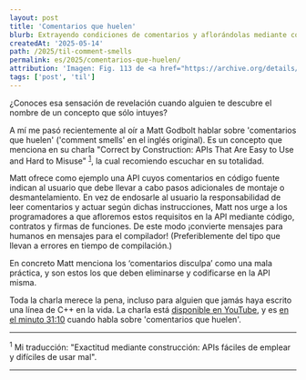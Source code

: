 ```yaml
---
layout: post
title: 'Comentarios que huelen'
blurb: Extrayendo condiciones de comentarios y aflorándolas mediante código.
createdAt: '2025-05-14'
path: /2025/til-comment-smells
permalink: es/2025/comentarios-que-huelen/
attribution: 'Imagen: Fig. 113 de <a href="https://archive.org/details/plainhometalkabo00foot/page/n11/mode/2up" target="_blank"><em>Plain Home Talk</em> (1896)</a> por Edward B. Foote, fuera de copyright.'
tags: ['post', 'til']
---
```


<!-- markdownlint-disable MD033 no-inline-html -->

¿Conoces esa sensación de revelación cuando alguien te descubre el nombre de un concepto
que sólo intuyes?

A mí me pasó recientemente al oír a Matt Godbolt hablar sobre 'comentarios que huelen'
('comment smells' en el inglés original). Es un concepto que menciona en su charla
"Correct by Construction: APIs That Are Easy to Use and Hard to Misuse"
<sup><a href="#footnote-1">1</a></sup>, la cual recomiendo escuchar en su totalidad.

Matt ofrece como ejemplo una API cuyos comentarios en código fuente indican al usuario que
debe llevar a cabo pasos adicionales de montaje o desmantelamiento. En vez de endosarle al
usuario la responsabilidad de leer comentarios y actuar según dichas instrucciones, Matt
nos urge a los programadores a que afloremos estos requisitos en la API mediante código,
contratos y firmas de funciones.
De este modo ¡convierte mensajes para humanos en mensajes para el compilador!
(Preferiblemente del tipo que llevan a errores en tiempo de compilación.)

En concreto Matt menciona los ‘comentarios disculpa’ como una mala práctica, y son estos
los que deben eliminarse y codificarse en la API misma.

<!-- markdownlint-disable MD013 line-length -->

Toda la charla merece la pena, incluso para alguien que jamás haya escrito una línea de
C++ en la vida.
La charla está <a href="https://youtu.be/nLSm3Haxz0I" target="_blank"> disponible en YouTube</a>,
y es  <a href="https://youtu.be/nLSm3Haxz0I?feature=shared&t=1870" target="_blank">en el minuto 31:10</a>
cuando habla sobre 'comentarios que huelen'.

---

<div id="footnote-1" class="pb-2">
    <sup>1</sup> Mi traducción: "Exactitud mediante construcción: APIs fáciles de emplear y difíciles de usar mal".
</div>

---
